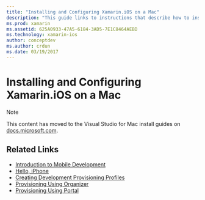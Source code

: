 ```yaml
---
title: "Installing and Configuring Xamarin.iOS on a Mac"
description: "This guide links to instructions that describe how to install and configure Xamarin.iOS on a Mac by setting up Visual Studio for Mac."
ms.prod: xamarin
ms.assetid: 625A0933-47A5-6184-3AD5-7E1C8464AEBD
ms.technology: xamarin-ios
author: conceptdev
ms.author: crdun
ms.date: 03/19/2017
---
```


# Installing and Configuring Xamarin.iOS on a Mac

> [!NOTE]
> This content has moved to the Visual Studio for Mac install guides on [docs.microsoft.com](https://docs.microsoft.com/visualstudio/mac/installation).

## Related Links

- [Introduction to Mobile Development](~/cross-platform/get-started/introduction-to-mobile-development.md)
- [Hello, iPhone](~/ios/get-started/hello-ios/index.md)
- [Creating Development Provisioning Profiles](https://developer.apple.com/library/ios/#documentation/ToolsLanguages/Conceptual/DevPortalGuide/CreatingandDownloadingDevelopmentProvisioningProfiles/CreatingandDownloadingDevelopmentProvisioningProfiles.html)
- [Provisioning Using Organizer](https://developer.apple.com/library/ios/#recipes/xcode_help-devices_organizer/articles/provision_device_for_development-generic.html)
- [Provisioning Using Portal](https://developer.apple.com/library/ios/#recipes/ProvisioningPortal_Recipes/DownloadingaProvisioningProfile/DownloadingaProvisioningProfile.html)
